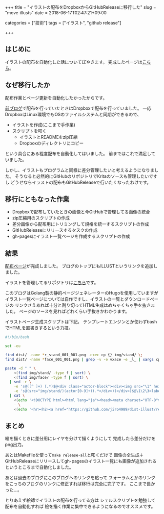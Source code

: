 +++
title = "イラストの配布をDropboxからGitHubReleaseに移行した"
slug = "move-illusts"
date = 2018-06-17T02:47:21+09:00

categories = ["技術"]
tags = ["イラスト", "github release"]

+++

はじめに
--------------------------------------------------------------------------------

イラストの配布を自動化した話についてぼやきます。
完成したページは[こちら](https://jiro4989.github.io/dist-illust/)。

なぜ移行したか
--------------------------------------------------------------------------------

配布作業とページ更新を自動化したかったからです。

[前ブログ](http://jiroron666.hatenablog.com/archive)で配布を行っていたときはDropboxで配布を行っていました。
一応DropboxはLinux環境でもOSのファイルシステムと同期ができるので、

- イラストを作成(ここまで手作業)
- スクリプトを叩く
  - イラストとREADMEをzip圧縮
  - Dropboxのディレクトリにコピー

という具合にある程度配布を自動化してはいました。
前まではこれで満足していました。

しかし、イラストもプログラムと同様に差分管理したいと考えるようになりました。
そうなると必然的にGitHubのリポジトリでKritaのソースも管理したいですし
どうせならイラストの配布もGitHubReleaseで行いたくなったわけです。

移行にともなった作業
--------------------------------------------------------------------------------

- Dropboxで配布していたときの画像と今GitHubで管理してる画像の統合
- zip圧縮用のスクリプトの作成
- 差分画像から配布用にトリミングして規格を統一するスクリプトの作成
- GitHubReleaseにリリースするタスクの作成
- gh-pagesにイラスト一覧ページを作成するスクリプトの作成

結果
--------------------------------------------------------------------------------

[配布ページ](https://jiro4989.github.io/dist-illust/)が完成しました。
ブログのトップにもILLUSTというリンクを追加しました。

イラストを管理してるリポジトリは[こちら](https://github.com/jiro4989/dist-illust)です。

このブログはGolang製の静的ページジェネレーターのHugoを使用していますが
イラスト一覧ページについては自作ですし、イラストの一覧とダウンロードページの
リンクさえあれば十分と割り切ってHTML生成はめちゃくちゃ手を抜きました。
ページのソースを見ればどれくらい手抜きかわかります。

イラストページ生成スクリプトは下記。
テンプレートエンジンとか使わずbashでHTMLを直書きするという力技。

```bash
#!/bin/bash

set -eu

find dist/ -name *r_stand_001_001.png -exec cp {} img/stand/ \;
find dist/ -name *face_001_001.png | grep -v -e vxace -e _l_ | xargs cp -t img/face/

paste -d " " \
    <(find img/stand/ -type f | sort) \
    <(find img/face/ -type f | sort) \
  | sed -r \
    -e 's@([^ ]+) (.*)$@<div class="actor-block"><div><img src="\1" height="400"></div><div><img src="\2"></div></div>@g' \
    -e 's@(src="img/stand/)(actor[0-9]+)(.*</div>)(</div>)$@\1\2\3<label>\2</label>\4@g' \
  | cat \
    <(echo '<!DOCTYPE html><html lang="ja"><head><meta charset="UTF-8"><meta name="viewport" content="width=device-width"><title> 次郎の配布イラスト一覧</title><style>body { font-size: 20px; background-color: #fafbfc; } .actor-block { display: inline-block; text-align: center; border: 2px solid #aaa; margin: 4px; background-color: white; }</style></head><body><h1>次郎の配布イラスト一覧</h1><h2><a href="https://github.com/jiro4989/dist-illust/releases">ダウンロード</a></h2><hr>') \
    - \
    <(echo '<hr><h2><a href="https://github.com/jiro4989/dist-illust/releases">ダウンロード</a></h2><small>&copy; '"$(date +%Y)"' 次郎 <a href="https://twitter.com/jiro_saburomaru">@jiro_saburomaru</a></small></body></html>') > index.html
```

まとめ
--------------------------------------------------------------------------------

絵を描くときに差分用にレイヤを分けて描くようにして
完成したら差分だけをpng出力。

あとはMakefileを使って`make release-all`と叩くだけで
画像の全生成＋GitHubReleaseにリリースしてgh-pagesのイラスト一覧にも画像が追加される
というところまで自動化しました。

あとは過去のブログにこのブログへのリンクを貼って
フォーラムとかのリンクをこっちのブログのリンクに修正すれば移行は完全に完了です。
ここまで長かった...。

とりあえず絵師でイラストの配布を行ってる方は
シェルスクリプトを勉強して配布を自動化すれば
絵を描く作業に集中できるようになるのでオススメです。
